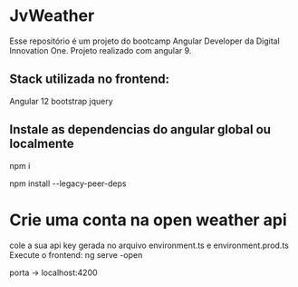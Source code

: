 # JvWeather

Esse repositório é um projeto do bootcamp Angular Developer da Digital Innovation One.
Projeto realizado com angular 9.

## Stack utilizada no frontend:

Angular 12
bootstrap jquery

## Instale as dependencias do angular global ou localmente

npm i

npm install --legacy-peer-deps

# Crie uma conta na open weather api

cole a sua api key gerada no arquivo environment.ts e environment.prod.ts
Execute o frontend:
ng serve -open

porta -> localhost:4200
